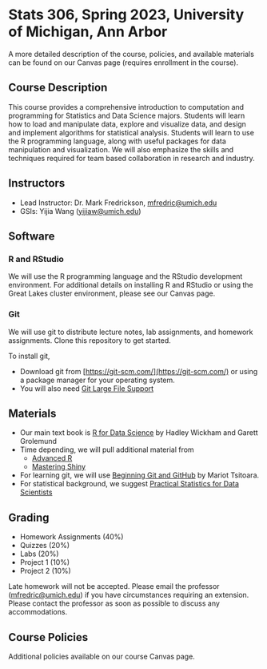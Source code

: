 # Stats 306, Spring 2023, University of Michigan, Ann Arbor

A more detailed description of the course, policies, and available materials can
be found on our Canvas page (requires enrollment in the course).

## Course Description

This course provides a comprehensive introduction to computation and programming
for Statistics and Data Science majors. Students will learn how to load and
manipulate data, explore and visualize data, and design and implement algorithms
for statistical analysis. Students will learn to use the R programming language,
along with useful packages for data manipulation and visualization. We will also
emphasize the skills and techniques required for team based collaboration in
research and industry.

## Instructors

* Lead Instructor: Dr. Mark Fredrickson, mfredric@umich.edu
* GSIs: Yijia Wang (yijiaw@umich.edu)

## Software

### R and RStudio

We will use the R programming language and the RStudio development environment.
For additional details on installing R and RStudio or using the Great Lakes
cluster environment, please see our Canvas page.

### Git

We will use git to distribute lecture notes, lab assignments, and homework
assignments. Clone this repository to get started.

To install git,

* Download git from [https://git-scm.com/](https://git-scm.com/) or using a package manager for your operating system.
* You will also need [Git Large File Support](https://git-lfs.com/)

## Materials

* Our main text book is [R for Data Science](https://r4ds.had.co.nz/) by Hadley Wickham and Garett Grolemund
* Time depending, we will pull additional material from
    * [Advanced R](https://adv-r.hadley.nz/index.html)
    * [Mastering Shiny](https://mastering-shiny.org/)
* For learning git, we will use [Beginning Git and GitHub](https://search.lib.umich.edu/catalog/record/99187305231206381) by
Mariot Tsitoara.
* For statistical background, we suggest [Practical Statistics for Data Scientists](https://search.lib.umich.edu/catalog/record/99187344801606381)

## Grading

* Homework Assignments (40%)
* Quizzes (20%)
* Labs (20%)
* Project 1 (10%)
* Project 2 (10%)

Late homework will not be accepted. Please email the professor
(mfredric@umich.edu) if you have circumstances requiring an extension. Please
contact the professor as soon as possible to discuss any accommodations.

## Course Policies

Additional policies available on our course Canvas page.
